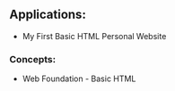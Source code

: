 ## Applications:
- My First Basic HTML Personal Website


### Concepts:
- Web Foundation - Basic HTML